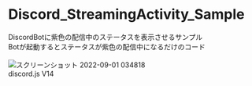 # Discord_StreamingActivity_Sample
DiscordBotに紫色の配信中のステータスを表示させるサンプル
<br>
Botが起動するとステータスが紫色の配信中になるだけのコード
<br>
<br>
![スクリーンショット 2022-09-01 034818](https://user-images.githubusercontent.com/77374813/187759644-5d79a615-88e5-4314-ba6c-94db2bdba1bc.png)
<br>
discord.js V14
